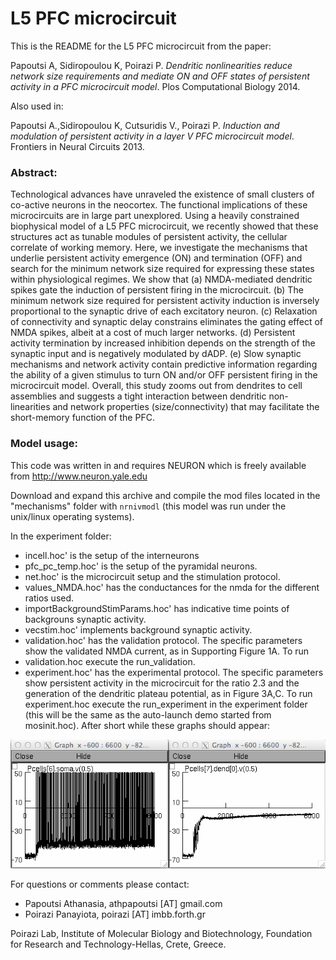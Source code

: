 # L5 PFC microcircuit

This is the README for the L5 PFC microcircuit from the paper:

Papoutsi A, Sidiropoulou K, Poirazi P. *Dendritic nonlinearities reduce network size requirements and mediate ON and OFF states of persistent activity in a PFC microcircuit model*. Plos Computational Biology 2014.

Also used in:

Papoutsi A.,Sidiropoulou K, Cutsuridis V., Poirazi P. *Induction and modulation of persistent activity in a layer V PFC microcircuit model*. Frontiers in Neural Circuits 2013.

### Abstract:

Technological advances have unraveled the existence of small clusters of co-active neurons in the neocortex. The functional implications of these microcircuits are in large part unexplored. Using a heavily constrained biophysical model of a L5 PFC microcircuit, we recently showed that these structures act as tunable modules of persistent activity, the cellular correlate of working memory. Here, we investigate the mechanisms that underlie persistent activity emergence (ON) and termination (OFF) and search for the minimum network size required for expressing these states within physiological regimes. We show that (a) NMDA-mediated dendritic spikes gate the induction of persistent firing in the microcircuit. (b) The minimum network size required for persistent activity induction is inversely proportional to the synaptic drive of each excitatory neuron. (c) Relaxation of connectivity and synaptic delay constrains eliminates the gating effect of NMDA spikes, albeit at a cost of much larger networks. (d) Persistent activity termination by increased inhibition depends on the strength of the synaptic input and is negatively modulated by dADP. (e) Slow synaptic mechanisms and network activity contain predictive information regarding the ability of a given stimulus to turn ON and/or OFF persistent firing in the microcircuit model. Overall, this study zooms out from dendrites to cell assemblies and suggests a tight interaction between dendritic non-linearities and network properties (size/connectivity) that may facilitate the short-memory function of the PFC.

### Model usage:

This code was written in and requires NEURON which is freely available from http://www.neuron.yale.edu

Download and expand this archive and compile the mod files located in the "mechanisms" folder with `nrnivmodl` (this model was run under the unix/linux operating systems).

In the experiment folder:
- incell.hoc' is the setup of the interneurons
- pfc_pc_temp.hoc' is the setup of the pyramidal neurons.
- net.hoc' is the microcircuit setup and the stimulation protocol.
- values_NMDA.hoc' has the conductances for the nmda for the different ratios used.
- importBackgroundStimParams.hoc' has indicative time points of backgrouns synaptic activity.
- vecstim.hoc' implements background synaptic activity.
- validation.hoc' has the validation protocol. The specific parameters show the validated NMDA current, as in Supporting Figure 1A.  To run
- validation.hoc execute the run_validation.
- experiment.hoc' has the experimental protocol. The specific parameters show persistent activity in the microcircuit for the ratio 2.3 and the generation of the dendritic plateau potential, as in Figure 3A,C. To run experiment.hoc execute the run_experiment in the experiment folder (this will be the same as the auto-launch demo started from mosinit.hoc). After short while these graphs should appear:

<img src="./screenshot.png" alt="screenshot" width="550">

For questions or comments please contact:
- Papoutsi Athanasia, athpapoutsi [AT] gmail.com
- Poirazi Panayiota, poirazi [AT] imbb.forth.gr

Poirazi Lab, Institute of Molecular Biology and Biotechnology, Foundation for Research and Technology-Hellas, Crete, Greece.
